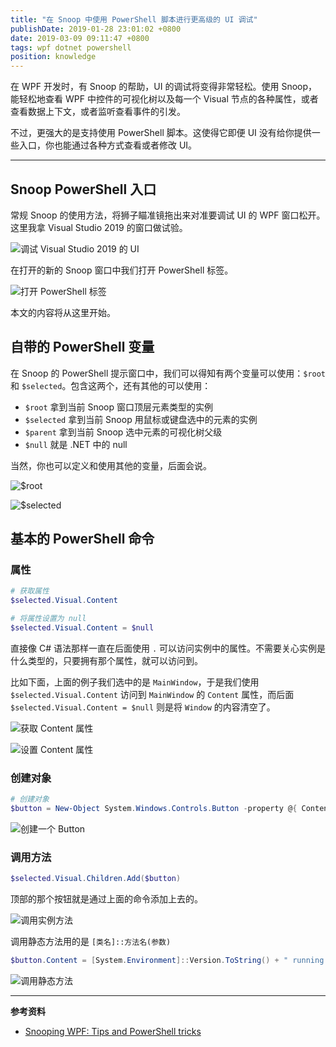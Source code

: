 ```yaml
---
title: "在 Snoop 中使用 PowerShell 脚本进行更高级的 UI 调试"
publishDate: 2019-01-28 23:01:02 +0800
date: 2019-03-09 09:11:47 +0800
tags: wpf dotnet powershell
position: knowledge
---
```


在 WPF 开发时，有 Snoop 的帮助，UI 的调试将变得非常轻松。使用 Snoop，能轻松地查看 WPF 中控件的可视化树以及每一个 Visual 节点的各种属性，或者查看数据上下文，或者监听查看事件的引发。

不过，更强大的是支持使用 PowerShell 脚本。这使得它即便 UI 没有给你提供一些入口，你也能通过各种方式查看或者修改 UI。

---

<div id="toc"></div>

## Snoop PowerShell 入口

常规 Snoop 的使用方法，将狮子瞄准镜拖出来对准要调试 UI 的 WPF 窗口松开。这里我拿 Visual Studio 2019 的窗口做试验。

![调试 Visual Studio 2019 的 UI](/static/posts/2019-01-28-22-21-02.png)

在打开的新的 Snoop 窗口中我们打开 PowerShell 标签。

![打开 PowerShell 标签](/static/posts/2019-01-28-22-22-54.png)

本文的内容将从这里开始。

## 自带的 PowerShell 变量

在 Snoop 的 PowerShell 提示窗口中，我们可以得知有两个变量可以使用：`$root` 和 `$selected`。包含这两个，还有其他的可以使用：

- `$root` 拿到当前 Snoop 窗口顶层元素类型的实例
- `$selected` 拿到当前 Snoop 用鼠标或键盘选中的元素的实例
- `$parent` 拿到当前 Snoop 选中元素的可视化树父级
- `$null` 就是 .NET 中的 null

当然，你也可以定义和使用其他的变量，后面会说。

![`$root`](/static/posts/2019-01-28-22-25-49.png)

![`$selected`](/static/posts/2019-01-28-22-28-19.png)

## 基本的 PowerShell 命令

### 属性

```powershell
# 获取属性
$selected.Visual.Content
```

```powershell
# 将属性设置为 null
$selected.Visual.Content = $null
```

直接像 C# 语法那样一直在后面使用 `.` 可以访问实例中的属性。不需要关心实例是什么类型的，只要拥有那个属性，就可以访问到。

比如下面，上面的例子我们选中的是 `MainWindow`，于是我们使用 `$selected.Visual.Content` 访问到 `MainWindow` 的 `Content` 属性，而后面 `$selected.Visual.Content = $null` 则是将 `Window` 的内容清空了。

![获取 Content 属性](/static/posts/2019-01-28-22-42-44.png)

![设置 Content 属性](/static/posts/2019-01-28-snoop-powershell-content-to-null.gif)

### 创建对象

```powershell
# 创建对象
$button = New-Object System.Windows.Controls.Button -property @{ Content = "欢迎访问 blog.walterlv.com" }
```

![创建一个 Button](/static/posts/2019-01-28-22-53-34.png)

### 调用方法

```powershell
$selected.Visual.Children.Add($button)
```

顶部的那个按钮就是通过上面的命令添加上去的。

![调用实例方法](/static/posts/2019-01-28-22-55-42.png)

调用静态方法用的是 `[类名]::方法名(参数)`

```powershell
$button.Content = [System.Environment]::Version.ToString() + " running for blog.walterlv.com"
```

![调用静态方法](/static/posts/2019-01-28-22-59-55.png)

---

**参考资料**

- [Snooping WPF: Tips and PowerShell tricks](https://blog.scottlogic.com/2013/12/18/wpf-snoop-powershell.html)
